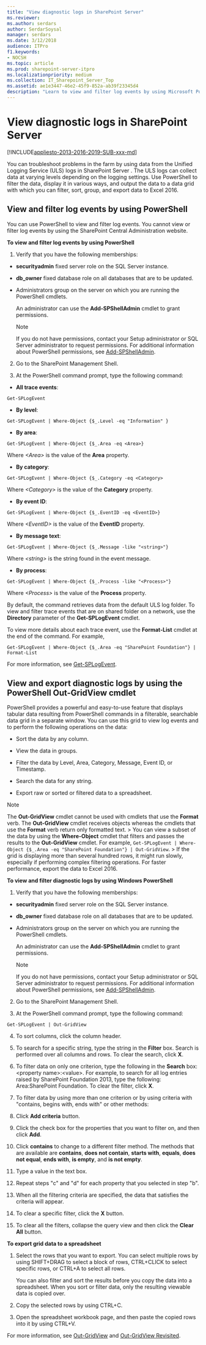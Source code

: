 ```yaml
---
title: "View diagnostic logs in SharePoint Server"
ms.reviewer: 
ms.author: serdars
author: SerdarSoysal
manager: serdars
ms.date: 3/12/2018
audience: ITPro
f1.keywords:
- NOCSH
ms.topic: article
ms.prod: sharepoint-server-itpro
ms.localizationpriority: medium
ms.collection: IT_Sharepoint_Server_Top
ms.assetid: ae1e3447-46e2-45f9-852a-ab39f23345d4
description: "Learn to view and filter log events by using Microsoft PowerShell, and view and export diagnostic logs by using the Out-GridView cmdlet."
---
```


# View diagnostic logs in SharePoint Server

[!INCLUDE[appliesto-2013-2016-2019-SUB-xxx-md](../includes/appliesto-2013-2016-2019-SUB-xxx-md.md)]
  
You can troubleshoot problems in the farm by using data from the Unified Logging Service (ULS) logs in SharePoint Server . The ULS logs can collect data at varying levels depending on the logging settings. Use PowerShell to filter the data, display it in various ways, and output the data to a data grid with which you can filter, sort, group, and export data to Excel 2016.
  
  
## View and filter log events by using PowerShell
<a name="section1"> </a>

You can use PowerShell to view and filter log events. You cannot view or filter log events by using the SharePoint Central Administration website.
  
 **To view and filter log events by using PowerShell**
  
1. Verify that you have the following memberships:
    
  - **securityadmin** fixed server role on the SQL Server instance. 
    
  - **db_owner** fixed database role on all databases that are to be updated. 
    
  - Administrators group on the server on which you are running the PowerShell cmdlets.
    
    An administrator can use the **Add-SPShellAdmin** cmdlet to grant permissions. 
    
    > [!NOTE]
    > If you do not have permissions, contact your Setup administrator or SQL Server administrator to request permissions. For additional information about PowerShell permissions, see [Add-SPShellAdmin](/powershell/module/sharepoint-server/Add-SPShellAdmin?view=sharepoint-ps&preserve-view=true). 
  
2. Go to the SharePoint Management Shell.
    
3. At the PowerShell command prompt, type the following command:
    
  - **All trace events**: 
    
  ```
  Get-SPLogEvent
  ```

  - **By level**: 
    
  ```
  Get-SPLogEvent | Where-Object {$_.Level -eq "Information" }
  ```

  - **By area**: 
    
  ```
  Get-SPLogEvent | Where-Object {$_.Area -eq <Area>}
  ```

 Where  _\<Area\>_ is the value of the **Area** property. 
    
  - **By category**: 
    
  ```
  Get-SPLogEvent | Where-Object {$_.Category -eq <Category>
  ```

  Where  _\<Category\>_ is the value of the **Category** property. 
    
  - **By event ID**: 
    
  ```
  Get-SPLogEvent | Where-Object {$_.EventID -eq <EventID>}
  ```

  Where  _\<EventID\>_ is the value of the **EventID** property. 
    
  - **By message text**: 
    
  ```
  Get-SPLogEvent | Where-Object {$_.Message -like "<string>"}
  ```

  Where  _\<string\>_ is the string found in the event message. 
    
  - **By process**: 
    
  ```
  Get-SPLogEvent | Where-Object {$_.Process -like "<Process>"}
  ```

  Where  _\<Process\>_ is the value of the **Process** property. 
    
  By default, the command retrieves data from the default ULS log folder. To view and filter trace events that are on shared folder on a network, use the **Directory** parameter of the **Get-SPLogEvent** cmdlet. 
    
  To view more details about each trace event, use the **Format-List** cmdlet at the end of the command. For example, 
    
  ```
  Get-SPLogEvent | Where-Object {$_.Area -eq "SharePoint Foundation"} | Format-List
  ```

For more information, see [Get-SPLogEvent](/powershell/module/sharepoint-server/Get-SPLogEvent?view=sharepoint-ps&preserve-view=true). 
  
## View and export diagnostic logs by using the PowerShell Out-GridView cmdlet
<a name="section2"> </a>

PowerShell provides a powerful and easy-to-use feature that displays tabular data resulting from PowerShell commands in a filterable, searchable data grid in a separate window. You can use this grid to view log events and to perform the following operations on the data:
  
- Sort the data by any column.
    
- View the data in groups.
    
- Filter the data by Level, Area, Category, Message, Event ID, or Timestamp.
    
- Search the data for any string.
    
- Export raw or sorted or filtered data to a spreadsheet.
    
> [!NOTE]
> The **Out-GridView** cmdlet cannot be used with cmdlets that use the **Format** verb. The **Out-GridView** cmdlet receives objects whereas the cmdlets that use the **Format** verb return only formatted text. > You can view a subset of the data by using the **Where-Object** cmdlet that filters and passes the results to the **Out-GridView** cmdlet. For example,  `Get-SPLogEvent | Where-Object {$_.Area -eq "SharePoint Foundation"} | Out-GridView`. > If the grid is displaying more than several hundred rows, it might run slowly, especially if performing complex filtering operations. For faster performance, export the data to Excel 2016. 
  
 **To view and filter diagnostic logs by using Windows PowerShell**
  
1. Verify that you have the following memberships:
    
  - **securityadmin** fixed server role on the SQL Server instance. 
    
  - **db_owner** fixed database role on all databases that are to be updated. 
    
  - Administrators group on the server on which you are running the PowerShell cmdlets.
    
    An administrator can use the **Add-SPShellAdmin** cmdlet to grant permissions. 
    
    > [!NOTE]
    > If you do not have permissions, contact your Setup administrator or SQL Server administrator to request permissions. For additional information about PowerShell permissions, see [Add-SPShellAdmin](/powershell/module/sharepoint-server/Add-SPShellAdmin?view=sharepoint-ps&preserve-view=true). 
  
2. Go to the SharePoint Management Shell.
    
3. At the PowerShell command prompt, type the following command:
    
  ```
  Get-SPLogEvent | Out-GridView
  ```

4. To sort columns, click the column header.
    
5. To search for a specific string, type the string in the **Filter** box. Search is performed over all columns and rows. To clear the search, click **X**.
    
6. To filter data on only one criterion, type the following in the **Search** box: \<property name\>:\<value\>. For example, to search for all log entries raised by SharePoint Foundation 2013, type the following: Area:SharePoint Foundation. To clear the filter, click **X**.
    
7. To filter data by using more than one criterion or by using criteria with "contains, begins with, ends with" or other methods:
    
1. Click **Add criteria** button. 
    
2. Click the check box for the properties that you want to filter on, and then click **Add**.
    
3. Click **contains** to change to a different filter method. The methods that are available are **contains**, **does not contain**, **starts with**, **equals**, **does not equal**, **ends with**, **is empty**, and **is not empty**. 
    
4. Type a value in the text box.
    
5. Repeat steps "c" and "d" for each property that you selected in step "b".
    
6. When all the filtering criteria are specified, the data that satisfies the criteria will appear.
    
7. To clear a specific filter, click the **X** button. 
    
8. To clear all the filters, collapse the query view and then click the **Clear All** button. 
    
 **To export grid data to a spreadsheet**
  
1. Select the rows that you want to export. You can select multiple rows by using SHIFT+DRAG to select a block of rows, CTRL+CLICK to select specific rows, or CTRL+A to select all rows.
    
    You can also filter and sort the results before you copy the data into a spreadsheet. When you sort or filter data, only the resulting viewable data is copied over.
    
2. Copy the selected rows by using CTRL+C.
    
3. Open the spreadsheet workbook page, and then paste the copied rows into it by using CTRL+V.
    
For more information, see [Out-GridView](/previous-versions//dd315268(v=technet.10)) and [Out-GridView Revisited](https://devblogs.microsoft.com/powershell/out-gridview-revisited/). 
